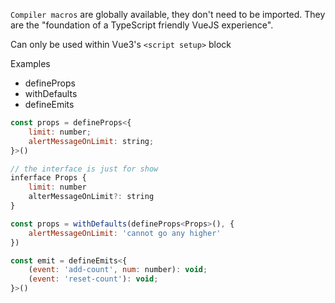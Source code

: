 `Compiler macros` are globally available, they don't need to be imported. They are the "foundation of a TypeScript friendly VueJS experience".

Can only be used within Vue3's ```<script setup>``` block

Examples
- defineProps
- withDefaults
- defineEmits

```js
const props = defineProps<{
    limit: number;
    alertMessageOnLimit: string;
}>()
```

```js
// the interface is just for show
inferface Props {
    limit: number
    alterMessageOnLimit?: string
}

const props = withDefaults(defineProps<Props>(), {
    alertMessageOnLimit: 'cannot go any higher'
})
```

```js
const emit = defineEmits<{
    (event: 'add-count', num: number): void;
    (event: 'reset-count'): void;
}>()
